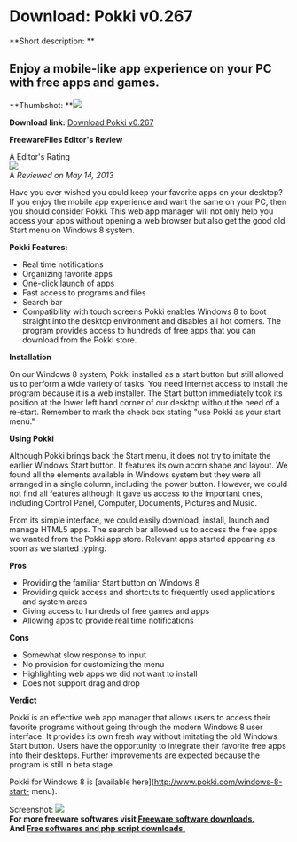 # Download: Pokki v0.267

**Short description: **

## Enjoy a mobile-like app experience on your PC with free apps and games.

  
**Thumbshot: **![](http://www.freewarefiles.com/screenshot/pokki_md.jpg)   
  
**Download link:** [Download Pokki v0.267](http://freesoftwares.boysofts.com/Pokki_program_87098.html)  
  

**FreewareFiles Editor's Review**  
  

A Editor's Rating  
![](http://www.freewarefiles.com/images/rating/5.gif)  
A _Reviewed on May 14, 2013_  
  
Have you ever wished you could keep your favorite apps on your desktop? If you
enjoy the mobile app experience and want the same on your PC, then you should
consider Pokki. This web app manager will not only help you access your apps
without opening a web browser but also get the good old Start menu on Windows
8 system.

**Pokki Features:**

  * Real time notifications 
  * Organizing favorite apps 
  * One-click launch of apps 
  * Fast access to programs and files 
  * Search bar 
  * Compatibility with touch screens 
Pokki enables Windows 8 to boot straight into the desktop environment and
disables all hot corners. The program provides access to hundreds of free apps
that you can download from the Pokki store.

**Installation**

On our Windows 8 system, Pokki installed as a start button but still allowed
us to perform a wide variety of tasks. You need Internet access to install the
program because it is a web installer. The Start button immediately took its
position at the lower left hand corner of our desktop without the need of a
re-start. Remember to mark the check box stating "use Pokki as your start
menu."

**Using Pokki**

Although Pokki brings back the Start menu, it does not try to imitate the
earlier Windows Start button. It features its own acorn shape and layout. We
found all the elements available in Windows system but they were all arranged
in a single column, including the power button. However, we could not find all
features although it gave us access to the important ones, including Control
Panel, Computer, Documents, Pictures and Music.

From its simple interface, we could easily download, install, launch and
manage HTML5 apps. The search bar allowed us to access the free apps we wanted
from the Pokki app store. Relevant apps started appearing as soon as we
started typing.

**Pros**

  * Providing the familiar Start button on Windows 8 
  * Providing quick access and shortcuts to frequently used applications and system areas 
  * Giving access to hundreds of free games and apps 
  * Allowing apps to provide real time notifications 

**Cons**

  * Somewhat slow response to input 
  * No provision for customizing the menu 
  * Highlighting web apps we did not want to install 
  * Does not support drag and drop 

**Verdict**

Pokki is an effective web app manager that allows users to access their
favorite programs without going through the modern Windows 8 user interface.
It provides its own fresh way without imitating the old Windows Start button.
Users have the opportunity to integrate their favorite free apps into their
desktops. Further improvements are expected because the program is still in
beta stage.

Pokki for Windows 8 is [available here](http://www.pokki.com/windows-8-start-
menu).

  
  
Screenshot: ![](http://www.freewarefiles.com/screenshot/pokki.jpg)  
**For more freeware softwares visit [Freeware software downloads.](http://freesoftwares.boysofts.com/)**   
**And [Free softwares and php script downloads.](http://www.boysofts.com/)**

